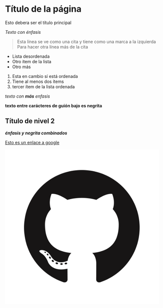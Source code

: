 # Título de la página 

Esto debera ser el título principal

*Texto con énfasis*

> Esta línea se ve como una cita y tiene como una marca a la izquierda  
> Para hacer otra línea más de la cita

- Lista desordenada
- Otro item de la lista
- Otro más

1. Esta en cambio sí está ordenada
2. Tiene al menos dos ítems
3. tercer ítem de la lista ordenada

*texto con **más** enfasis* 

__texto entre carácteres de guión bajo es negrita__

## Título de nivel 2

_**énfasis y negrita combinados**_

[Esto es un enlace a google](https://www.google.com)

![Logo de Github](./GitHub-Mark.png)

